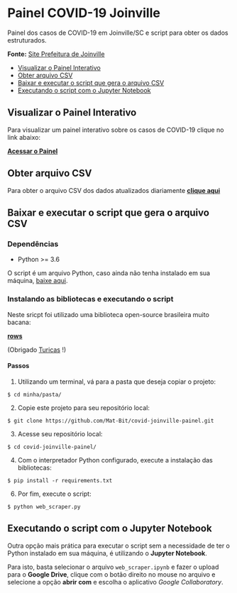 # Painel COVID-19 Joinville

Painel dos casos de COVID-19 em Joinville/SC e script para obter os dados estruturados.

**Fonte:** [Site Prefeitura de Joinville](https://www.joinville.sc.gov.br/publicacoes/dados-casos-coronavirus-municipio-de-joinville/)


- [Visualizar o Painel Interativo](#visualizar-o-painel-interativo)
- [Obter arquivo CSV](#obter-arquivo-csv)
- [Baixar e executar o script que gera o arquivo CSV](#baixar-e-executar-o-script-que-gera-o-arquivo-csv)
- [Executando o script com o Jupyter Notebook](#executando-o-script-com-o-jupyter-notebook)


## Visualizar o Painel Interativo

Para visualizar um painel interativo sobre os casos de COVID-19 clique no link abaixo:

**[Acessar o Painel](https://datastudio.google.com/s/rxtWEbmtvec)**


## Obter arquivo CSV

Para obter o arquivo CSV dos dados atualizados diariamente **[clique aqui](https://drive.google.com/file/d/1p-9E4D2rPSfiEmZZ62QTo-TZBiME1Xpl/view?usp=sharing)**


## Baixar e executar o script que gera o arquivo CSV

### Dependências

- Python >= 3.6

O script é um arquivo Python, caso ainda não tenha instalado em sua máquina, [baixe aqui](https://www.python.org/downloads/).

### Instalando as bibliotecas e executando o script

Neste sricpt foi utilizado uma biblioteca open-source brasileira muito bacana:

**[rows](https://github.com/turicas/rows)** 

(Obrigado [Turicas](https://github.com/turicas) !)

#### Passos

1. Utilizando um terminal, vá para a pasta que deseja copiar o projeto:


```console
$ cd minha/pasta/ 
```

2. Copie este projeto para seu repositório local:

```console
$ git clone https://github.com/Mat-Bit/covid-joinville-painel.git
```

3. Acesse seu repositório local:

```console
$ cd covid-joinville-painel/
```

4. Com o interpretador Python configurado, execute a instalação das bibliotecas:

```console
$ pip install -r requirements.txt
```

6. Por fim, execute o script:

```console
$ python web_scraper.py
```


## Executando o script com o Jupyter Notebook

Outra opção mais prática para executar o script sem a necessidade de ter o Python instalado em sua máquina, é utilizando o **Jupyter Notebook**.

Para isto, basta selecionar o arquivo `web_scraper.ipynb` e fazer o upload para o **Google Drive**, clique com o botão direito no mouse no arquivo e selecione a opção **abrir com** e escolha o aplicativo *Google Collaboratory*.
